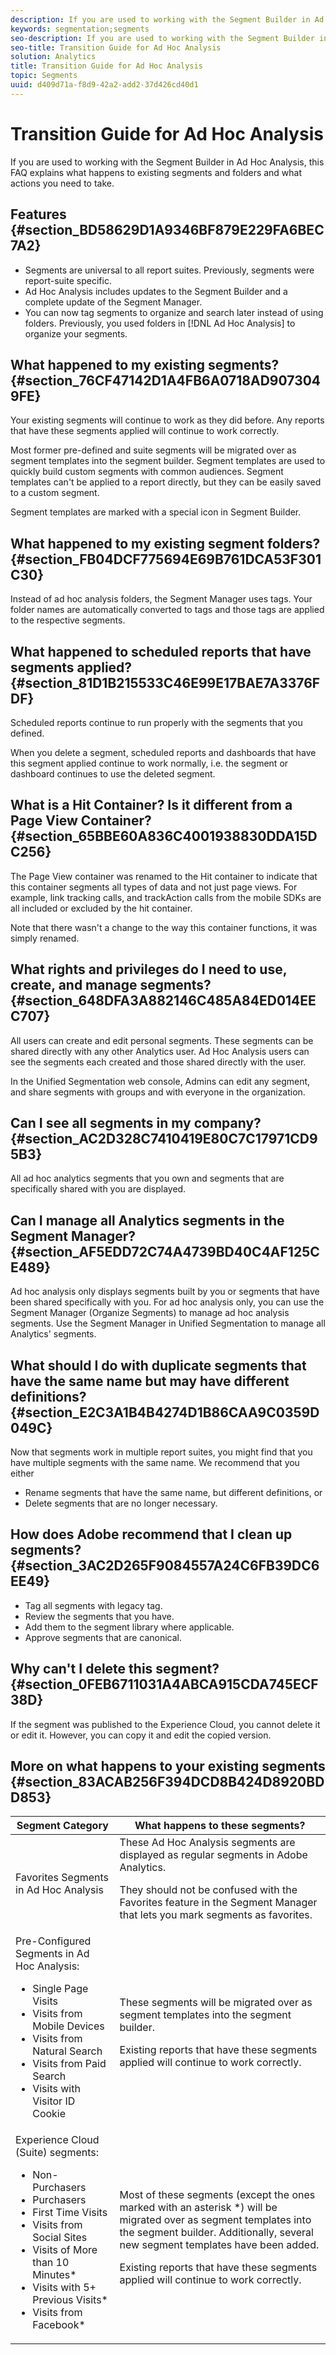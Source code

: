 ```yaml
---
description: If you are used to working with the Segment Builder in Ad Hoc Analysis, this FAQ explains what happens to existing segments and folders and what actions you need to take.
keywords: segmentation;segments
seo-description: If you are used to working with the Segment Builder in Ad Hoc Analysis, this FAQ explains what happens to existing segments and folders and what actions you need to take.
seo-title: Transition Guide for Ad Hoc Analysis
solution: Analytics
title: Transition Guide for Ad Hoc Analysis
topic: Segments
uuid: d409d71a-f8d9-42a2-add2-37d426cd40d1
---
```


# Transition Guide for Ad Hoc Analysis

If you are used to working with the Segment Builder in Ad Hoc Analysis, this FAQ explains what happens to existing segments and folders and what actions you need to take.

## Features {#section_BD58629D1A9346BF879E229FA6BEC7A2}

* Segments are universal to all report suites. Previously, segments were report-suite specific. 
* Ad Hoc Analysis includes updates to the Segment Builder and a complete update of the Segment Manager. 
* You can now tag segments to organize and search later instead of using folders. Previously, you used folders in [!DNL Ad Hoc Analysis] to organize your segments.

## What happened to my existing segments? {#section_76CF47142D1A4FB6A0718AD9073049FE}

Your existing segments will continue to work as they did before. Any reports that have these segments applied will continue to work correctly.

Most former pre-defined and suite segments will be migrated over as segment templates into the segment builder. Segment templates are used to quickly build custom segments with common audiences. Segment templates can't be applied to a report directly, but they can be easily saved to a custom segment.

Segment templates are marked with a special icon in Segment Builder.

## What happened to my existing segment folders? {#section_FB04DCF775694E69B761DCA53F301C30}

Instead of ad hoc analysis folders, the Segment Manager uses tags. Your folder names are automatically converted to tags and those tags are applied to the respective segments.

## What happened to scheduled reports that have segments applied? {#section_81D1B215533C46E99E17BAE7A3376FDF}

Scheduled reports continue to run properly with the segments that you defined.

When you delete a segment, scheduled reports and dashboards that have this segment applied continue to work normally, i.e. the segment or dashboard continues to use the deleted segment.

## What is a Hit Container? Is it different from a Page View Container? {#section_65BBE60A836C4001938830DDA15DC256}

The Page View container was renamed to the Hit container to indicate that this container segments all types of data and not just page views. For example, link tracking calls, and trackAction calls from the mobile SDKs are all included or excluded by the hit container.

Note that there wasn't a change to the way this container functions, it was simply renamed.

## What rights and privileges do I need to use, create, and manage segments? {#section_648DFA3A882146C485A84ED014EEC707}

All users can create and edit personal segments. These segments can be shared directly with any other Analytics user. Ad Hoc Analysis users can see the segments each created and those shared directly with the user.

In the Unified Segmentation web console, Admins can edit any segment, and share segments with groups and with everyone in the organization.

## Can I see all segments in my company? {#section_AC2D328C7410419E80C7C17971CD95B3}

All ad hoc analytics segments that you own and segments that are specifically shared with you are displayed.

## Can I manage all Analytics segments in the Segment Manager? {#section_AF5EDD72C74A4739BD40C4AF125CE489}

Ad hoc analysis only displays segments built by you or segments that have been shared specifically with you. For ad hoc analysis only, you can use the Segment Manager (Organize Segments) to manage ad hoc analysis segments. Use the Segment Manager in Unified Segmentation to manage all Analytics' segments.

## What should I do with duplicate segments that have the same name but may have different definitions? {#section_E2C3A1B4B4274D1B86CAA9C0359D049C}

Now that segments work in multiple report suites, you might find that you have multiple segments with the same name. We recommend that you either

* Rename segments that have the same name, but different definitions, or 
* Delete segments that are no longer necessary.

## How does Adobe recommend that I clean up segments? {#section_3AC2D265F9084557A24C6FB39DC6EE49}

* Tag all segments with legacy tag. 
* Review the segments that you have. 
* Add them to the segment library where applicable. 
* Approve segments that are canonical.

## Why can't I delete this segment? {#section_0FEB6711031A4ABCA915CDA745ECF38D}

If the segment was published to the Experience Cloud, you cannot delete it or edit it. However, you can copy it and edit the copied version.

## More on what happens to your existing segments {#section_83ACAB256F394DCD8B424D8920BDD853}

<table id="table_0AE814A64D2A48ABB28402C4303F420E"> 
 <thead> 
  <tr> 
   <th colname="col1" class="entry"> Segment Category </th> 
   <th colname="col2" class="entry"> What happens to these segments? </th> 
  </tr> 
 </thead>
 <tbody> 
  <tr> 
   <td colname="col1"> Favorites Segments in Ad Hoc Analysis </td> 
   <td colname="col2">These Ad Hoc Analysis segments are displayed as regular segments in Adobe Analytics. <p>They should not be confused with the Favorites feature in the Segment Manager that lets you mark segments as favorites. </p> </td> 
  </tr> 
  <tr> 
   <td colname="col1">Pre-Configured Segments in Ad Hoc Analysis: 
    <ul id="ul_BBF3C3F4D41A40AF98DA9DA6D299AD03"> 
     <li id="li_B65A004BDF8743FDABCD3332AEB8A010">Single Page Visits </li> 
     <li id="li_908CF5F964154C9D9EBBAC2A900DCB49">Visits from Mobile Devices </li> 
     <li id="li_4A715F49AA374463B501D731261A3A4C">Visits from Natural Search </li> 
     <li id="li_67CE51237EC34FD4B33942BA14584EBF">Visits from Paid Search </li> 
     <li id="li_C3820743178A4E9F9E5E5B5C47401DF2">Visits with Visitor ID Cookie </li> 
    </ul> </td> 
   <td colname="col2"> <p>These segments will be migrated over as segment templates into the segment builder. </p> <p>Existing reports that have these segments applied will continue to work correctly. </p> </td> 
  </tr> 
  <tr> 
   <td colname="col1">Experience Cloud (Suite) segments: 
    <ul id="ul_6968AFF6DEDA4BC8A7885B07CC1F57DF"> 
     <li id="li_073D9496F0C64AEB855855D01E65C1BA">Non-Purchasers </li> 
     <li id="li_8958FD4272A14E16A9AA08216E8BC573">Purchasers </li> 
     <li id="li_1436D7C9651D4AC38E10662DEDDD2B95">First Time Visits </li> 
     <li id="li_69F42B4F6107407792B0014804A8AF7B">Visits from Social Sites </li> 
     <li id="li_29CA111186BE475C943E9F8450BDE8C8">Visits of More than 10 Minutes* </li> 
     <li id="li_1FEF207959DC4D2E9FC925DD43177AA0">Visits with 5+ Previous Visits* </li> 
     <li id="li_219AB1D4FD7E469C9076A23D2CCC7C2C">Visits from Facebook* </li> 
    </ul> </td> 
   <td colname="col2"> <p> Most of these segments (except the ones marked with an asterisk *) will be migrated over as segment templates into the segment builder. Additionally, several new segment templates have been added. </p> <p>Existing reports that have these segments applied will continue to work correctly. </p> </td> 
  </tr> 
 </tbody> 
</table>

